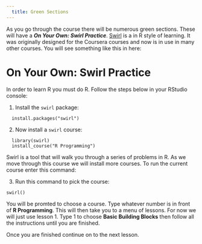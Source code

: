 ```yaml
---
  title: Green Sections
---
```




As you go through the course there will be numerous green sections. These will have a ***On Your Own: Swirl Practice***. [Swirl](http://swirlstats.com/) is a in R style of learning. It was originally designed for the Coursera courses and now is in use in many other courses. You will see something like this in here: 

<div class="content-box-green">
<h1>On Your Own: Swirl Practice </h1>
<p>In order to learn R you must do R. Follow the steps below in your RStudio console:</p>
<ol style="list-style-type: decimal">
<li>Install the <code>swirl</code> package:</li>
</ol>
<pre><code>  install.packages(&quot;swirl&quot;)</code></pre>
<ol start="2" style="list-style-type: decimal">
<li>Now install a <code>swirl</code> course:</li>
</ol>
<pre><code>  library(swirl)
  install_course(&quot;R Programming&quot;)</code></pre>
<p>Swirl is a tool that will walk you through a series of problems in R. As we move through this course we will install more courses. To run the current course enter this command:</p>
<ol start="3" style="list-style-type: decimal">
<li>Run this command to pick the course:</li>
</ol>
<pre><code>swirl()</code></pre>
<p>You will be promted to choose a course. Type whatever number is in front of <strong>R Programming</strong>. This will then take you to a menu of lessons. For now we will just use lesson 1. Type 1 to choose <strong>Basic Building Blocks</strong> then follow all the instructions until you are finished.</p>
<p>Once you are finished continue on to the next lesson.</p>




</div>





